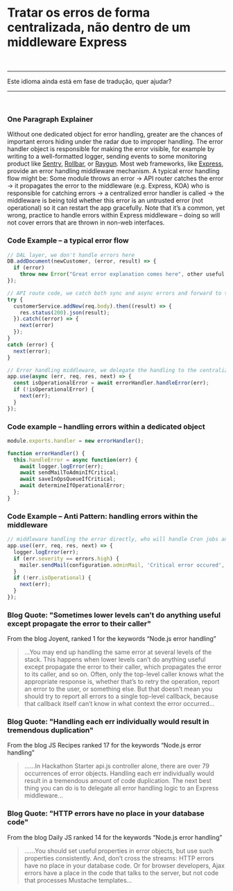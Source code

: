 # Tratar os erros de forma centralizada, não dentro de um middleware Express

<br/>

---

Este idioma ainda está em fase de tradução, quer ajudar?

---

<br/>

### One Paragraph Explainer

Without one dedicated object for error handling, greater are the chances of important errors hiding under the radar due to improper handling. The error handler object is responsible for making the error visible, for example by writing to a well-formatted logger, sending events to some monitoring product like [Sentry](https://sentry.io/), [Rollbar](https://rollbar.com/), or [Raygun](https://raygun.com/). Most web frameworks, like [Express](http://expressjs.com/en/guide/error-handling.html#writing-error-handlers), provide an error handling middleware mechanism. A typical error handling flow might be: Some module throws an error -> API router catches the error -> it propagates the error to the middleware (e.g. Express, KOA) who is responsible for catching errors -> a centralized error handler is called -> the middleware is being told whether this error is an untrusted error (not operational) so it can restart the app gracefully. Note that it’s a common, yet wrong, practice to handle errors within Express middleware – doing so will not cover errors that are thrown in non-web interfaces.

### Code Example – a typical error flow

```javascript
// DAL layer, we don't handle errors here
DB.addDocument(newCustomer, (error, result) => {
  if (error)
    throw new Error("Great error explanation comes here", other useful parameters)
});

// API route code, we catch both sync and async errors and forward to the middleware
try {
  customerService.addNew(req.body).then((result) => {
    res.status(200).json(result);
  }).catch((error) => {
    next(error)
  });
}
catch (error) {
  next(error);
}

// Error handling middleware, we delegate the handling to the centralized error handler
app.use(async (err, req, res, next) => {
  const isOperationalError = await errorHandler.handleError(err);
  if (!isOperationalError) {
    next(err);
  }
});
```

### Code example – handling errors within a dedicated object

```javascript
module.exports.handler = new errorHandler();

function errorHandler() {
  this.handleError = async function(err) {
    await logger.logError(err);
    await sendMailToAdminIfCritical;
    await saveInOpsQueueIfCritical;
    await determineIfOperationalError;
  };
}
```

### Code Example – Anti Pattern: handling errors within the middleware

```javascript
// middleware handling the error directly, who will handle Cron jobs and testing errors?
app.use((err, req, res, next) => {
  logger.logError(err);
  if (err.severity == errors.high) {
    mailer.sendMail(configuration.adminMail, 'Critical error occured', err);
  }
  if (!err.isOperational) {
    next(err);
  }
});
```

### Blog Quote: "Sometimes lower levels can’t do anything useful except propagate the error to their caller"

From the blog Joyent, ranked 1 for the keywords “Node.js error handling”

> …You may end up handling the same error at several levels of the stack. This happens when lower levels can’t do anything useful except propagate the error to their caller, which propagates the error to its caller, and so on. Often, only the top-level caller knows what the appropriate response is, whether that’s to retry the operation, report an error to the user, or something else. But that doesn’t mean you should try to report all errors to a single top-level callback, because that callback itself can’t know in what context the error occurred…

### Blog Quote: "Handling each err individually would result in tremendous duplication"

From the blog JS Recipes ranked 17 for the keywords “Node.js error handling”

> ……In Hackathon Starter api.js controller alone, there are over 79 occurrences of error objects. Handling each err individually would result in a tremendous amount of code duplication. The next best thing you can do is to delegate all error handling logic to an Express middleware…

### Blog Quote: "HTTP errors have no place in your database code"

From the blog Daily JS ranked 14 for the keywords “Node.js error handling”

> ……You should set useful properties in error objects, but use such properties consistently. And, don’t cross the streams: HTTP errors have no place in your database code. Or for browser developers, Ajax errors have a place in the code that talks to the server, but not code that processes Mustache templates…
